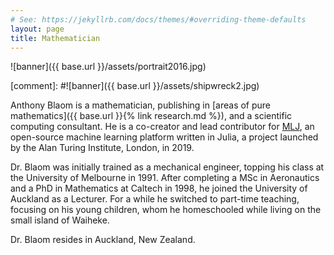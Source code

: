 ```yaml
---
# See: https://jekyllrb.com/docs/themes/#overriding-theme-defaults
layout: page
title: Mathematician
---
```

![banner]({{ base.url }}/assets/portrait2016.jpg)

[comment]: #![banner]({{ base.url }}/assets/shipwreck2.jpg)

Anthony Blaom is a mathematician, publishing in [areas of pure mathematics]({{ base.url
}}{% link research.md %}), and a scientific computing consultant. He is a co-creator and
lead contributor for [MLJ](https://alan-turing-institute.github.io/MLJ.jl/dev/), an
open-source machine learning platform written in Julia, a project launched by the Alan
Turing Institute, London, in 2019.

Dr. Blaom was initially trained as a mechanical engineer, topping his
class at the University of Melbourne in 1991. After completing a
MSc in Aeronautics and a
PhD in Mathematics at Caltech in 1998, he joined the University of
Auckland as a Lecturer.  For a while he switched
to part-time teaching, focusing on his young children,
whom he homeschooled while living on the small island of Waiheke.

Dr. Blaom resides in Auckland, New Zealand.


<!-- ![portrait]({{base.url}}/assets/portrait.jpg) -->
